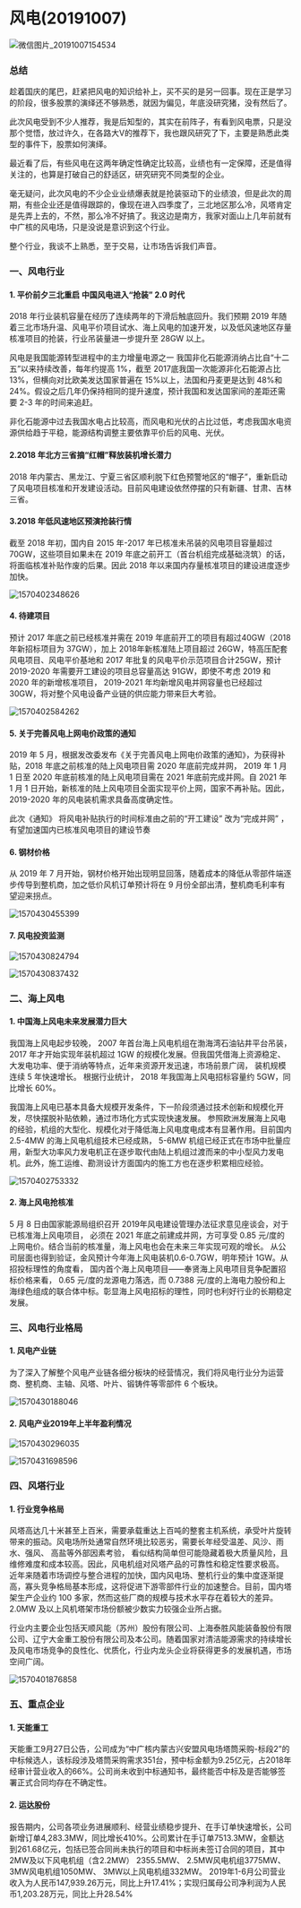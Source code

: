 # 风电(20191007)



![微信图片_20191007154534](风电.assets/微信图片_20191007154534.jpg)

### 总结

趁着国庆的尾巴，赶紧把风电的知识给补上，买不买的是另一回事。现在正是学习的阶段，很多股票的演绎还不够熟悉，就因为偏见，年底没研究猪，没有然后了。

此次风电受到不少人推荐，我是后知型的，其实在前阵子，有看到风电票，只是没那个觉悟，放过许久，在各路大V的推荐下，我也跟风研究了下，主要是熟悉此类型的事件下，股票如何演绎。

最近看了后，有些风电在这两年确定性确定比较高，业绩也有一定保障，还是值得关注的，也算是打破自己的舒适区，研究研究不同类型的企业。

毫无疑问，此次风电的不少企业业绩爆表就是抢装驱动下的业绩浪，但是此次的周期，有些企业还是值得跟踪的，像现在进入四季度了，三北地区那么冷，风塔肯定是先弄上去的，不然，那么冷不好搞了。我这边是南方，我家对面山上几年前就有中广核的风电场，只是没说是意识到这个行业。

整个行业，我谈不上熟悉，至于交易，让市场告诉我们声音。



### 一、风电行业

#### 1. 平价前夕三北重启 中国风电进入“抢装” 2.0 时代 

2018 年行业装机容量在经历了连续两年的下滑后触底回升。我们预期 2019 年随着三北市场升温、风电平价项目试水、海上风电的加速开发，以及低风速地区存量核准项目的抢装，行业吊装量进一步提升至 28GW 以上。 

风电是我国能源转型进程中的主力增量电源之一
我国非化石能源消纳占比自“十二五”以来持续改善，每年约提高 1%，截至 2017底我国一次能源非化石能源占比 13%，但横向对比欧美发达国家普遍在 15%以上，法国和丹麦更是达到 48%和 24%。假设之后几年仍保持相同的提升速度，预计我国和发达国家间的差距还需要 2-3 年的时间来追赶。 

非化石能源中过去我国水电占比较高，而风电和光伏的占比过低，考虑我国水电资源供给趋于平稳，能源结构调整主要依靠平价后的风电、光伏。 

#### 2.2018 年北方三省摘“红帽”释放装机增长潜力 

2018 年内蒙古、黑龙江、宁夏三省区顺利脱下红色预警地区的“帽子”，重新启动了风电项目核准和开发建设活动。目前风电建设依然停摆的只有新疆、甘肃、吉林三省。

#### 3.2018 年低风速地区预演抢装行情 

截至 2018 年初，国内自 2015 年-2017 年已核准未吊装的风电项目容量超过70GW，这些项目如果未在 2019 年底之前开工（首台机组完成基础浇筑）的话，将面临核准补贴作废的后果。因此 2018 年以来国内存量核准项目的建设进度逐步加快。 

![1570402348626](风电.assets/1570402348626.png)



#### 4. 待建项目

预计 2017 年底之前已经核准并需在 2019 年底前开工的项目有超过40GW（2018年新招标项目为 37GW），加上 2018年新核准陆上项目超过 26GW，特高压配套风电项目、风电平价基地和 2017 年批复的风电平价示范项目合计25GW，预计 2019-2020 年需要开工建设的项目总容量高达 91GW，即使不考虑 2019 和 2020 年的新增核准项目， 2019-2021 年均新增风电并网容量也已经超过 30GW，将对整个风电设备产业链的供应能力带来巨大考验。 

![1570402584262](风电.assets/1570402584262.png)



#### 5. 关于完善风电上网电价政策的通知

2019 年 5 月，根据发改委发布《关于完善风电上网电价政策的通知》，为获得补贴，2018 年底之前核准的陆上风电项目需 2020 年底前完成并网， 2019 年 1 月 1 日至 2020 年底前核准的陆上风电项目需在 2021 年底前完成并网。自 2021 年 1 月 1 日开始，新核准的陆上风电项目全面实现平价上网，国家不再补贴。因此， 2019-2020 年的风电装机需求具备高度确定性。 

此次《通知》 将风电补贴执行的时间标准由之前的“开工建设” 改为“完成并网” ，有望加速国内已核准风电项目的建设节奏 



#### 6. 钢材价格

从 2019 年 7 月开始，钢材价格开始出现明显回落，随着成本的降低从零部件端逐步传导到整机商，加之低价风机订单预计将在 9 月份全部出清，整机商毛利率有望迎来拐点。

![1570430455399](../../%E8%A1%8C%E4%B8%9A%E7%A0%94%E7%A9%B6/%E6%B3%9B%E5%9C%A8%E7%94%B5%E5%8A%9B%E7%89%A9%E8%81%94%E7%BD%91/%E9%A3%8E%E7%94%B5.assets/1570430455399.png)

#### 7. 风电投资监测 



![1570430824794](../../%E8%A1%8C%E4%B8%9A%E7%A0%94%E7%A9%B6/%E6%B3%9B%E5%9C%A8%E7%94%B5%E5%8A%9B%E7%89%A9%E8%81%94%E7%BD%91/%E9%A3%8E%E7%94%B5.assets/1570430824794.png)

![1570430837432](../../%E8%A1%8C%E4%B8%9A%E7%A0%94%E7%A9%B6/%E6%B3%9B%E5%9C%A8%E7%94%B5%E5%8A%9B%E7%89%A9%E8%81%94%E7%BD%91/%E9%A3%8E%E7%94%B5.assets/1570430837432.png)







### 二、海上风电

#### 1. 中国海上风电未来发展潜力巨大 

我国海上风电起步较晚， 2007 年首台海上风电机组在渤海湾石油钻井平台吊装，2017 年才开始实现年装机超过 1GW 的规模化发展。但我国凭借海上资源稳定、大发电功率、便于消纳等特点，近年来资源开发迅速，市场前景广阔， 装机规模连续 5 年快速增长。 根据行业统计， 2018 年我国海上风电招标容量约 5GW，同比增长 60%。 

我国海上风电已基本具备大规模开发条件，下一阶段须通过技术创新和规模化开发，尽快摆脱补贴依赖，通过市场化方式实现快速发展。 参照欧洲发展海上风电的经验，机组的大型化、规模化对于降低海上风电度电成本有显著作用。目前国内 2.5-4MW 的海上风电机组技术已经成熟， 5-6MW 机组已经正式在市场中批量应用，新型大功率风力发电机正在逐步取代由陆上机组过渡而来的中小型风力发电机。此外，施工运维、勘测设计方面国内的施工方也在逐步积累相应经验。 

![1570402753332](风电.assets/1570402753332.png)

#### 2. 海上风电抢核准 

5 月 8 日由国家能源局组织召开 2019年风电建设管理办法征求意见座谈会，对于已核准海上风电项目， 必须在 2021 年底之前建成并网，方可享受 0.85 元/度的上网电价。结合当前的核准量，海上风电也会在未来三年实现可观的增长。 从公司层面也得到验证，金风预计今年海上风电装机0.6-0.7GW，明年预计 1GW。从招投标理性的角度看， 国内首个海上风电项目——奉贤海上风电项目竞争配置招标价格来看， 0.65 元/度的龙源电力落选，而 0.7388 元/度的上海电力股份和上海绿色组成的联合体中标。彰显海上风电招标的理性，同时也利好行业的长期稳定发展。



### 三、风电行业格局

#### 1. 风电产业链

为了深入了解整个风电产业链各细分板块的经营情况，我们将风电行业分为运营商、整机商、主轴、风塔、叶片、锻铸件等零部件 6 个板块。 

![1570430188046](风电.assets/1570430188046.png)

#### 2. 风电产业2019年上半年盈利情况

![1570430296035](风电.assets/1570430296035.png)

![1570431698596](风电.assets/1570431698596.png)





### 四、风塔行业

#### 1. 行业竞争格局 

风塔高达几十米甚至上百米，需要承载重达上百吨的整套主机系统，承受叶片旋转带来的振动。风电场所处通常自然环境比较恶劣，需要长年经受温差、风沙、雨水、强风、 高盐等外部因素考验， 看似结构简单但可能隐藏着极大质量风险，且维修难度和成本较高。因此，风电机组对风塔产品的可靠性和稳定性要求极高。 近年来随着市场调控与整合进程的加快，国内风电场、整机行业的集中度逐渐提高，寡头竞争格局基本形成，这将促进下游零部件行业的加速整合。目前，国内塔架生产企业约 100 多家，然而这些厂商的规模与技术水平存在着较大的差异。 2.0MW 及以上风机塔架市场份额被少数实力较强企业所占据。 

行业内主要企业包括天顺风能（苏州）股份有限公司、上海泰胜风能装备股份有限公司、辽宁大金重工股份有限公司及本公司。随着国家对清洁能源需求的持续增长及风电市场竞争的良性化、优质化，行业内龙头企业将获得更多的发展机遇，市场空间广阔。 

![1570401876858](风电.assets/1570401876858.png)





### 五、重点企业

#### 1. 天能重工

天能重工9月27日公告，公司成为“中广核内蒙古兴安盟风电场塔筒采购-标段2”的中标候选人，该标段涉及塔筒采购需求351台，预中标金额为9.25亿元，占2018年经审计营业收入的66%。公司尚未收到中标通知书，最终能否中标及是否能够签署正式合同均存在不确定性。



#### 2. 运达股份

报告期内，公司各项业务进展顺利、经营业绩稳步提升、在手订单快速增长，公司新增订单4,283.3MW，同比增长410%。公司累计在手订单7513.3MW，金额达到261.68亿元，包括已签合同尚未执行的项目和中标尚未签订合同的项目，其中2MW及以下风电机组（含2.2MW） 2355.5MW、 2.5MW风电机组3775MW、3MW风电机组1050MW、 3MW以上风电机组332MW。
2019年1-6月公司营业收入为人民币147,939.26万元，同比上升17.41%；实现归属母公司净利润为人民币1,203.28万元，同比上升28.54% 





















